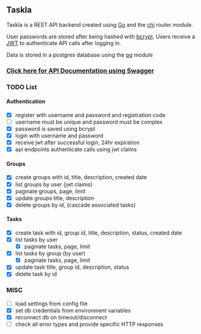 ## Taskla

Taskla is a REST API backend created using [Go](https://golang.org/) and the [chi](https://github.com/go-chi/chi) router module.

User passwords are stored after being hashed with [bcrypt](https://pkg.go.dev/golang.org/x/crypto/bcrypt). Users receive a [JWT](https://pkg.go.dev/github.com/golang-jwt/jwt) to authenticate API calls after logging in.

Data is stored in a postgres database using the [pq](https://pkg.go.dev/github.com/lib/pq) module

### [Click here for API Documentation using Swagger](https://broswen.github.io/taskla/)

### TODO List

#### Authentication
- [x] register with username and password and registration code
- [ ] username must be unique and password must be complex
- [x] password is saved using bcrypt
- [x] login with username and password
- [x] receive jwt after successful login, 24hr expiration
- [x] api endpoints authenticate calls using jwt claims

#### Groups
- [x] create groups with id, title, description, created date
- [x] list groups by user (jwt claims)
- [x] paginate groups, page, limit
- [x] update groups title, description
- [x] delete groups by id, (cascade associated tasks)

#### Tasks
- [x] create task with id, group id, title, description, status, created date
- [x] list tasks by user
    - [x] paginate tasks, page, limit
- [x] list tasks by group (by user)
    - [x] paginate tasks, page, limit
- [x] update task title, group id, description, status
- [x] delete task by id

### MISC
- [ ] load settings from config file
- [x] set db credentials from environment variables
- [x] reconnect db on timeout/disconnect
- [ ] check all error types and provide specific HTTP responses
